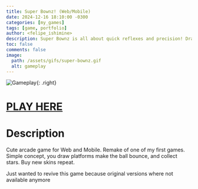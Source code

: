 ```yaml
---
title: Super Bownz! (Web/Mobile)
date: 2024-12-16 18:10:00 -0300
categories: [my_games]
tags: [game, portfolio]
author: <felipe_ishimine>
description: Super Bownz is all about quick reflexes and precision! Draw platforms with a swipe, bounce your adorable ball to catch stars, and rack up points.
toc: false
comments: false
image:
  path: /assets/gifs/super-bownz.gif
  alt: gameplay  
---
```


![Gameplay](/assets/gifs/super-bownz-gameplay.gif){: .right}

# [PLAY HERE](https://kodachigames.itch.io/bownz)

# Description
Cute arcade game for Web and Mobile.
Remake of one of my first games. Simple concept, you draw platforms make the ball bounce, and collect stars. Buy new skins repeat.

Just wanted to revive this game because original versions where not available anymore
